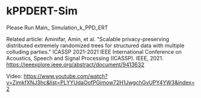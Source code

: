 # kPPDERT-Sim

Please Run Main_ Simulation_k_PPD_ERT

Related article: Aminifar, Amin, et al. "Scalable privacy-preserving distributed extremely randomized trees for structured data with multiple colluding parties." ICASSP 2021-2021 IEEE International Conference on Acoustics, Speech and Signal Processing (ICASSP). IEEE, 2021.
https://ieeexplore.ieee.org/abstract/document/9413632

Video: https://www.youtube.com/watch?v=ZjmkfXNJ3hc&list=PLYYUdaOofPGimow72H1JwgchGvUPY4YW3&index=2

